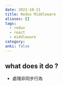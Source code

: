 ```yaml
---
date: 2022-10-21
title: Redux Middleware
aliases: []
tags:
  - redux
  - react
  - middleware
category: 
anki: false
---
```

## what does it do ?
- 處理非同步行為
